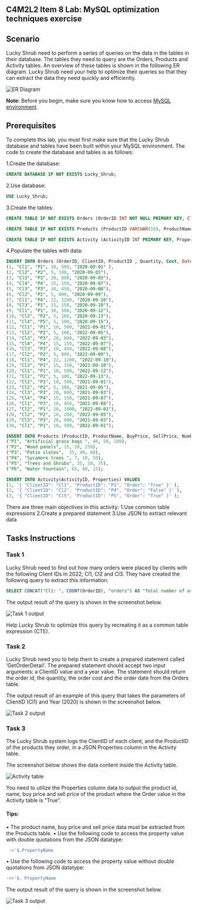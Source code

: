 
## C4M2L2 Item 8 Lab: MySQL optimization techniques exercise 



## Scenario 

 Lucky Shrub need to perform a series of queries on the data in the tables in their database. The tables they need to query are the Orders, Products and Activity tables. An overview of these tables is shown in the following ER diagram. Lucky Shrub need your help to optimize their queries so that they can extract the data they need quickly and efficiently. 

  ![ER Diagram](images/ER_Diagram.png)


**Note:** Before you begin, make sure you know how to access [MySQL environment](https://www.coursera.org/learn/advanced-mysql-topics/supplement/Xp5Mg/how-to-access-mysql-environment).  

## Prerequisites
To complete this lab, you must first make sure that the Lucky Shrub database and tables have been built within your MySQL environment.
The code to create the database and tables is as follows:

1.Create the database:
```SQL
CREATE DATABASE IF NOT EXISTS Lucky_Shrub;
```

2.Use database:
```SQL
USE Lucky_Shrub;
```

3.Create the tables:
```SQL 
CREATE TABLE IF NOT EXISTS Orders (OrderID INT NOT NULL PRIMARY KEY, ClientID VARCHAR(10), ProductID VARCHAR(10), Quantity INT, Cost DECIMAL(6,2), Date DATE); 
```
```SQL 
CREATE TABLE IF NOT EXISTS Products (ProductID VARCHAR(10), ProductName VARCHAR(100), BuyPrice DECIMAL(6,2), SellPrice DECIMAL(6,2), NumberOfItems INT);    
```
```SQL 
CREATE TABLE IF NOT EXISTS Activity (ActivityID INT PRIMARY KEY, Properties JSON ); 
 ```

4.Populate the tables with data:

```SQL 
INSERT INTO Orders (OrderID, ClientID, ProductID , Quantity, Cost, Date) VALUES 
(1, "Cl1", "P1", 10, 500, "2020-09-01" ), 
(2, "Cl2", "P2", 5, 100, "2020-09-05"), 
(3, "Cl3", "P3", 20, 800, "2020-09-03"), 
(4, "Cl4", "P4", 15, 150, "2020-09-07"), 
(5, "Cl3", "P3", 10, 450, "2020-09-08"), 
(6, "Cl2", "P2", 5, 800, "2020-09-09"), 
(7, "Cl1", "P4", 22, 1200, "2020-09-10"), 
(8, "Cl3", "P1", 15, 150, "2020-09-10"), 
(9, "Cl1", "P1", 10, 500, "2020-09-12"), 
(10, "Cl2", "P2", 5, 100, "2020-09-13"), 
(11, "Cl4", "P5", 5, 100, "2020-09-15"),
(12, "Cl1", "P1", 10, 500, "2022-09-01"), 
(13, "Cl2", "P2", 5, 100, "2022-09-05"), 
(14, "Cl3", "P3", 20, 800, "2022-09-03"), 
(15, "Cl4", "P4", 15, 150, "2022-09-07"), 
(16, "Cl3", "P3", 10, 450, "2022-09-08"), 
(17, "Cl2", "P2", 5, 800, "2022-09-09"), 
(18, "Cl1", "P4", 22, 1200, "2022-09-10"), 
(19, "Cl3", "P1", 15, 150, "2022-09-10"), 
(20, "Cl1", "P1", 10, 500, "2022-09-12"), 
(21, "Cl2", "P2", 5, 100, "2022-09-13"),  
(22, "Cl2", "P1", 10, 500, "2021-09-01"), 
(23, "Cl2", "P2", 5, 100, "2021-09-05"), 
(24, "Cl3", "P3", 20, 800, "2021-09-03"), 
(25, "Cl4", "P4", 15, 150, "2021-09-07"), 
(26, "Cl1", "P3", 10, 450, "2021-09-08"), 
(27, "Cl2", "P1", 20, 1000, "2022-09-01"), 
(28, "Cl2", "P2", 10, 200, "2022-09-05"), 
(29, "Cl3", "P3", 20, 800, "2021-09-03"), 
(30, "Cl1", "P1", 10, 500, "2022-09-01"); 
```

```SQL 
INSERT INTO Products (ProductID, ProductName, BuyPrice, SellPrice, NumberOfItems) VALUES 
("P1", "Artificial grass bags ", 40, 50, 100), 
("P2", "Wood panels", 15, 20, 250), 
("P3", "Patio slates",  35, 40, 60), 
("P4", "Sycamore trees ", 7, 10, 50), 
("P5", "Trees and Shrubs", 35, 50, 75), 
("P6", "Water fountain", 65, 80, 15);   
```

```SQL 
INSERT INTO Activity(ActivityID, Properties) VALUES  
(1, '{ "ClientID": "Cl1", "ProductID": "P1", "Order": "True" }' ),  
(2, '{ "ClientID": "Cl2", "ProductID": "P4", "Order": "False" }' ),  
(3, '{ "ClientID": "Cl5", "ProductID": "P5", "Order": "True" }' );  
```

There are three main objectives in this activity: 
1.Use common table expressions
2.Create a prepared statement
3.Use JSON to extract relevant data

## Tasks Instructions
### Task 1
Lucky Shrub need to find out how many orders were placed by clients with the following Client IDs in 2022; Cl1, Cl2 and Cl3. They have created the following query to extract this information.

```SQL 
SELECT CONCAT("Cl1: ", COUNT(OrderID), "orders") AS "Total number of orders" FROM Orders WHERE YEAR(Date) = 2022 AND ClientID = "Cl1" UNION SELECT CONCAT("Cl2: ", COUNT(OrderID), "orders") FROM Orders WHERE YEAR(Date) = 2022 AND ClientID = "Cl2" UNION SELECT CONCAT("Cl3: ", COUNT(OrderID), "orders") FROM Orders WHERE YEAR(Date) = 2022 AND ClientID = "Cl3"; 
```

The output result of the query is shown in the screenshot below.

![Task 1 output](images/Task1Output.png)


Help Lucky Shrub to optimize this query by recreating it as a common table expression (CTE).

### Task 2 
Lucky Shrub need you to help them to create a prepared statement called ‘GetOrderDetail’. The prepared statement should accept two input arguments: a ClientID value and a year value. The statement should return the order id, the quantity, the order cost and the order date from the Orders table. 
 
The output result of an example of this query that takes the parameters of ClientID (Cl1) and Year (2020) is shown in the screenshot below.

![Task 2 output](images/Task2Output.png)

### Task 3
The Lucky Shrub system logs the ClientID of each client, and the ProductID of the products they order, in a JSON Properties column in the Activity table.

The screenshot below shows the data content inside the Activity table.

![Activity table](images/ActvityTable.png)

 
You need to utilize the Properties column data to output the product id, name, buy price and sell price of the product where the Order value in the Activity table is “True”.

#### Tips: 
•	The product name, buy price and sell price data must be extracted from the Products table.
•	Use the following code to access the property value with double quotations from the JSON datatype:

```SQL 
 ->'$.PropertyName  
```

•	Use the following code to access the property value without double quotations from JSON datatype: 

```SQL 
->>'$. PropertyName  
```

The output result of the query is shown in the screenshot below.

![Task 3 output](images/Task3Output.png)